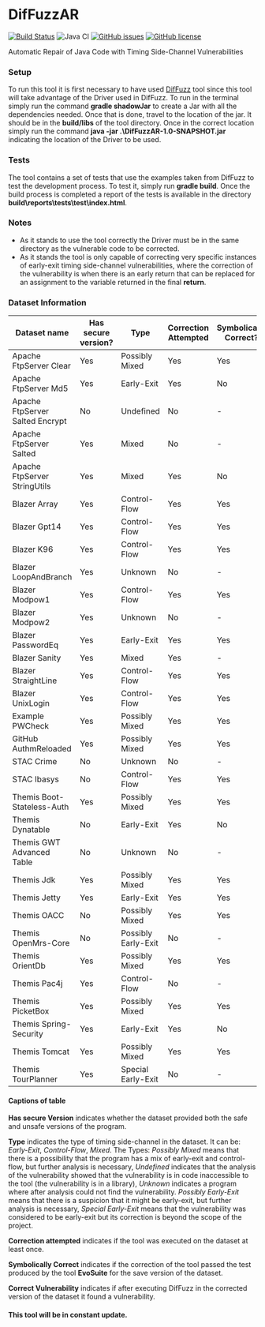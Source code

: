 # DifFuzzAR
[![Build Status](https://travis-ci.org/RuiDTLima/DifFuzzAR.svg?branch=master&style=plastic)](https://travis-ci.org/RuiDTLima/DifFuzzAR)
![Java CI](https://github.com/RuiDTLima/DifFuzzAR/workflows/Java%20CI/badge.svg?branch=master)
[![GitHub issues](https://img.shields.io/github/issues/RuiDTLima/DifFuzzAR?style=plastic)](https://github.com/RuiDTLima/DifFuzzAR/issues)
[![GitHub license](https://img.shields.io/github/license/RuiDTLima/DifFuzzAR?style=plastic)](https://github.com/RuiDTLima/DifFuzzAR/blob/master/LICENSE)

Automatic Repair of Java Code with Timing Side-Channel Vulnerabilities

### Setup
To run this tool it is first necessary to have used [DifFuzz](https://github.com/isstac/diffuzz) tool since this tool will take advantage of the Driver used in DifFuzz.
To run in the terminal simply run the command **gradle shadowJar** to create a Jar with all the dependencies needed. Once that is done, travel to the location of the jar. It should be in the **build/libs** of the tool directory.
Once in the correct location simply run the command **java -jar .\DifFuzzAR-1.0-SNAPSHOT.jar** indicating the location of the Driver to be used.

### Tests
The tool contains a set of tests that use the examples taken from DifFuzz to test the development process. To test it, simply run **gradle build**. Once the build process is completed a report of the tests is available in the directory **build\reports\tests\test\index.html**.  
### Notes
* As it stands to use the tool correctly the Driver must be in the same directory as the vulnerable code to be corrected.
* As it stands the tool is only capable of correcting very specific instances of early-exit timing side-channel vulnerabilities, where the correction of the vulnerability is when there is an early return that can be replaced for an assignment to the variable returned in the final **return**.


### Dataset Information
 | **Dataset name** | **Has secure version?** | **Type** | **Correction Attempted** | **Symbolically Correct?** | **Correct Vulnerability?** |
 | --- | --- | --- | --- | --- | --- |
 | Apache FtpServer Clear | Yes | Possibly Mixed | Yes | Yes | No |
 | Apache FtpServer Md5 | Yes | Early-Exit | Yes | No | No |
 | Apache FtpServer Salted Encrypt | No | Undefined | No | - | - |
 | Apache FtpServer Salted | Yes | Mixed | No | - | - |
 | Apache FtpServer StringUtils | Yes | Mixed | Yes | No | No |
 | Blazer Array | Yes | Control-Flow | Yes | Yes | No |
 | Blazer Gpt14 | Yes | Control-Flow | Yes | Yes | - |
 | Blazer K96 | Yes | Control-Flow | Yes | Yes | - |
 | Blazer LoopAndBranch | Yes | Unknown | No | - | - |
 | Blazer Modpow1 | Yes | Control-Flow | Yes | Yes | - |
 | Blazer Modpow2 | Yes | Unknown | No | - | - |
 | Blazer PasswordEq | Yes | Early-Exit | Yes | Yes | Yes |
 | Blazer Sanity | Yes | Mixed | Yes | - | - |
 | Blazer StraightLine | Yes | Control-Flow | Yes | Yes | No |
 | Blazer UnixLogin | Yes | Control-Flow | Yes | Yes | - |
 | Example PWCheck | Yes | Possibly Mixed | Yes | Yes | No |
 | GitHub AuthmReloaded | Yes | Possibly Mixed | Yes | Yes | No |
 | STAC Crime | No | Unknown | No | - | - |
 | STAC Ibasys | No | Control-Flow | Yes | Yes | No |
 | Themis Boot-Stateless-Auth | Yes | Possibly Mixed | Yes | Yes | No |
 | Themis Dynatable | No | Early-Exit | Yes | No | No |
 | Themis GWT Advanced Table | No | Unknown | No | - | - |
 | Themis Jdk | Yes | Possibly Mixed | Yes | Yes | No |
 | Themis Jetty | Yes | Early-Exit | Yes | Yes | Yes |
 | Themis OACC | No | Possibly Mixed | Yes | Yes | No |
 | Themis OpenMrs-Core | No | Possibly Early-Exit | No | - | - |
 | Themis OrientDb | Yes | Possibly Mixed | Yes | Yes | No |
 | Themis Pac4j | Yes | Control-Flow | No | - | - |
 | Themis PicketBox | Yes | Possibly Mixed | Yes | Yes | No |
 | Themis Spring-Security | Yes | Early-Exit | Yes | No | - |
 | Themis Tomcat | Yes | Possibly Mixed | Yes | Yes | No |
 | Themis TourPlanner | Yes | Special Early-Exit | No | - | - |
 
 #### Captions of table
 **Has secure Version** indicates whether the dataset provided both the safe and unsafe versions of the program.
 
 **Type** indicates the type of timing side-channel in the dataset. It can be: *Early-Exit*, *Control-Flow*, *Mixed*. The Types: *Possibly Mixed* means that there is a possibility that the program has a mix of early-exit and control-flow, but further analysis is necessary, *Undefined* indicates that the analysis of the vulnerability showed that the vulnerability is in code inaccessible to the tool (the vulnerability is in a library), *Unknown* indicates a program where after analysis could not find the vulnerability. *Possibly Early-Exit* means that there is a suspicion that it might be early-exit, but further analysis is necessary, *Special Early-Exit* means that the vulnerability was considered to be early-exit but its correction is beyond the scope of the project.
 
 **Correction attempted** indicates if the tool was executed on the dataset at least once. 
 
 **Symbolically Correct** indicates if the correction of the tool passed the test produced by the tool **EvoSuite** for the save version of the dataset.
 
 **Correct Vulnerability** indicates if after executing DifFuzz in the corrected version of the dataset it found a vulnerability.
 
 
 #### This tool will be in constant update. 

